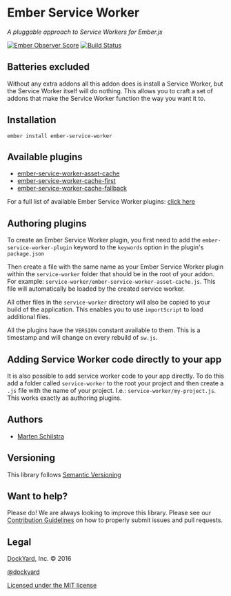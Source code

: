 # Ember Service Worker

_A pluggable approach to Service Workers for Ember.js_

[![Ember Observer Score](https://emberobserver.com/badges/ember-service-worker.svg)](https://emberobserver.com/addons/ember-service-worker)
[![Build Status](https://travis-ci.org/DockYard/ember-service-worker.svg?branch=master)](https://travis-ci.org/DockYard/ember-service-worker)

## Batteries excluded

Without any extra addons all this addon does is install a Service Worker,
but the Service Worker itself will do nothing.
This allows you to craft a set of addons that make the Service Worker function the way you want it to.

## Installation

```
ember install ember-service-worker
```

## Available plugins

- [ember-service-worker-asset-cache](https://github.com/DockYard/ember-service-worker-asset-cache)
- [ember-service-worker-cache-first](https://github.com/DockYard/ember-service-worker-cache-first)
- [ember-service-worker-cache-fallback](https://github.com/DockYard/ember-service-worker-cache-fallback)

For a full list of available Ember Service Worker plugins: [click here](https://npmsearch.com/?q=keywords:ember-service-worker-plugin)

## Authoring plugins

To create an Ember Service Worker plugin, you first need to add the
`ember-service-worker-plugin` keyword to the `keywords` option in the plugin's
`package.json`

Then create a file with the same name as your Ember Service Worker plugin within
the `service-worker` folder that should be in the root of your addon. For
example: `service-worker/ember-service-worker-asset-cache.js`. This file will
automatically be loaded by the created service worker.

All other files in the `service-worker` directory will also be copied to your build of the
application. This enables you to use `importScript` to load additional files.

All the plugins have the `VERSION` constant available to them. This is a
timestamp and will change on every rebuild of `sw.js`.

## Adding Service Worker code directly to your app

It is also possible to add service worker code to your app directly. To do this
add a folder called `service-worker` to the root your project and then create a
`.js` file with the name of your project. I.e.: `service-worker/my-project.js`.
This works exactly as authoring plugins.

## Authors

* [Marten Schilstra](http://twitter.com/martndemus)

## Versioning

This library follows [Semantic Versioning](http://semver.org)

## Want to help?

Please do! We are always looking to improve this library. Please see our
[Contribution Guidelines](https://github.com/dockyard/ember-service-worker/blob/master/CONTRIBUTING.md)
on how to properly submit issues and pull requests.

## Legal

[DockYard](http://dockyard.com/), Inc. &copy; 2016

[@dockyard](http://twitter.com/dockyard)

[Licensed under the MIT license](http://www.opensource.org/licenses/mit-license.php)
